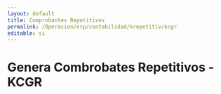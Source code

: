 ```yaml
---
layout: default
title: Comprobantes Repetitivos
permalink: /Operacion/erp/contabilidad/krepetitiv/kcgr
editable: si
---
```


# Genera Combrobates Repetitivos - KCGR



